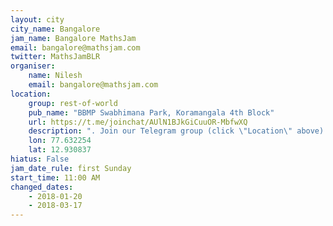 ```yaml
---
layout: city                                           
city_name: Bangalore                                                               
jam_name: Bangalore MathsJam
email: bangalore@mathsjam.com
twitter: MathsJamBLR
organiser:
    name: Nilesh
    email: bangalore@mathsjam.com
location:
    group: rest-of-world
    pub_name: "BBMP Swabhimana Park, Koramangala 4th Block"
    url: https://t.me/joinchat/AUlN1BJkGiCuuOR-MbfwXQ
    description: ". Join our Telegram group (click \"Location\" above) to stay updated about date and venue"
    lon: 77.632254
    lat: 12.930837
hiatus: False
jam_date_rule: first Sunday
start_time: 11:00 AM
changed_dates:
    - 2018-01-20
    - 2018-03-17
---
```

